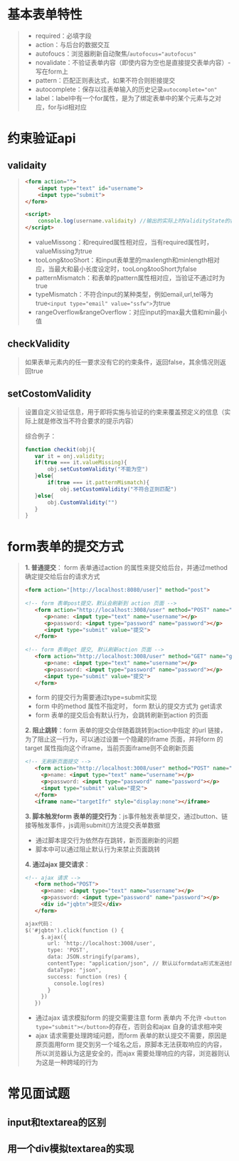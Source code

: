 # 基本表单特性

>- required：必填字段
>- action：与后台的数据交互
>- autofoucs：浏览器刷新自动聚焦/`autofocus="autofocus"`
>- novalidate：不验证表单内容（即使内容为空也是直接提交表单内容）- 写在form上
>- pattern：匹配正则表达式，如果不符合则拒接提交
>- autocomplete：保存以往表单输入的历史记录`autocomplete="on"`
>- label：label中有一个for属性，是为了绑定表单中的某个元素与之对应，for与id相对应
>

# 约束验证api
## validaity

> ```html
> <form action="">
>     <input type="text" id="username">
>     <input type="submit">
> </form>
> 
> <script>
>     console.log(username.validaity) //输出的实际上时ValidityState的各种属性
> </script>
> ```
>
> - valueMissong：和required属性相对应，当有required属性时，valueMissing为true
> - tooLong&tooShort：和input表单里的maxlength和minlength相对应，当最大和最小长度设定时，tooLong&tooShort为false
> - patternMismatch：和表单的pattern属性相对应，当验证不通过时为true
> - typeMismatch：不符合input的某种类型，例如email,url,tel等为true`<input type="email" value="ssfw">`为true
> - rangeOverflow&rangeOverflow：对应input的max最大值和min最小值
> 

## checkValidity
>如果表单元素内的任一要求没有它的约束条件，返回false，其余情况则返回true
>
## setCostomValidity
>设置自定义验证信息，用于即将实施与验证的约束来覆盖预定义的信息（实际上就是修改当不符合要求的提示内容）
>
>综合例子：
>
>```js
>function checkit(obj){
>    var it = onj.validity;
>    if(true === it.valueMissing){
>        obj.setCustomValidity("不能为空")
>    }else{
>        if(true === it.patternMismatch){
>            obj.setCustomValidity("不符合正则匹配")
>    }else{
>        obj.CustomValidity("")
>    }
>}
>```

# form表单的提交方式
>**1. 普通提交**： form 表单通过action 的属性来提交给后台，并通过method确定提交给后台的请求方式
>
>```html
><form action="[http://localhost:8080/user]" method="post">
>    
><!-- form 表单post提交，默认会刷新到 action 页面 -->
>    <form action="http://localhost:3008/user" method="POST" name="post提交">
>      	<p>name: <input type="text" name="username"></p>
>      	<p>password: <input type="password" name="password"></p>
>      	<input type="submit" value="提交">
>    </form>
>    
><!-- form 表单get 提交, 默认刷新action 页面 -->
>    <form action="http://localhost:3008/user" method="GET" name="get提交">
>      	<p>name: <input type="text" name="username"></p>
>     	<p>password: <input type="password" name="password"></p>
>      	<input type="submit" value="提交">
>    </form>
>```
>
>- form 的提交行为需要通过type=submit实现
>- form 中的method 属性不指定时， form 默认的提交方式为 get请求
>- form 表单的提交后会有默认行为，会跳转刷新到action 的页面
>
>**2. 阻止跳转**：form 表单的提交会伴随着跳转到action中指定 的url 链接，为了阻止这一行为，可以通过设置一个隐藏的iframe 页面，并将form 的target 属性指向这个iframe，当前页面iframe则不会刷新页面
>
>```html
><!-- 无刷新页面提交 -->
>    <form action="http://localhost:3008/user" method="POST" name="post提交" target="targetIfr">
>      <p>name: <input type="text" name="username"></p>
>      <p>password: <input type="password" name="password"></p>
>      <input type="submit" value="提交">
>    </form>
>    <iframe name="targetIfr" style="display:none"></iframe>
>```
>
>**3. 脚本触发form 表单的提交行为**：js事件触发表单提交，通过button、链接等触发事件，js调用submit()方法提交表单数据
>
>- 通过脚本提交行为依然存在跳转，新页面刷新的问题
>- 脚本中可以通过阻止默认行为来禁止页面跳转
>
>**4. 通过ajax 提交请求**：
>
>```html
><!-- ajax 请求 -->
>    <form method="POST">
>      <p>name: <input type="text" name="username"></p>
>      <p>password: <input type="password" name="password"></p>
>      <div id="jqbtn">提交</div>
>    </form>
>
>ajax代码：
> $('#jqbtn').click(function () {
>      $.ajax({
>        url: 'http://localhost:3008/user',
>        type: 'POST',
>        data: JSON.stringify(params),
>        contentType: "application/json", // 默认以formdata形式发送给后台
>        dataType: "json",
>        success: function (res) {
>          console.log(res)
>        }
>      })
>    })
>```
>
>- 通过ajax 请求模拟form 的提交需要注意 form 表单内 不允许 `<button type="submit"></button>`的存在，否则会和ajax 自身的请求相冲突
>- ajax 请求需要处理跨域问题，而form 表单的默认提交不需要，原因是原页面用form 提交到另一个域名之后，原脚本无法获取响应的内容，所以浏览器认为这是安全的，而ajax 需要处理响应的内容，浏览器则认为这是一种跨域的行为
>

# 常见面试题
## input和textarea的区别

> 

## 用一个div模拟textarea的实现